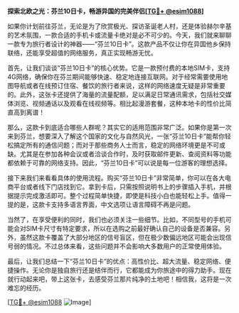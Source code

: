 **探索北欧之光：芬兰10日卡，畅游异国的完美伴侣[[TG💪+ @esim1088](https://t.me/s/esim1088)]**

如果你计划前往芬兰，无论是为了欣赏极光、探访圣诞老人村，还是体验赫尔辛基的艺术氛围，一款合适的手机卡或流量卡绝对是必不可少的。今天，我们就来聊聊一款专为旅行者设计的神器——“芬兰10日卡”。这款产品不仅让你在异国他乡保持联络，还能享受超值的网络服务，真正实现畅游无忧。

首先，让我们谈谈“芬兰10日卡”的核心优势。它是一款预付费的本地SIM卡，支持4G网络，确保你在芬兰期间能够快速、稳定地连接互联网。对于经常需要使用地图导航或者在线预订住宿、餐饮的旅行者来说，这样的网络速度无疑是非常重要的。此外，这张卡还提供了海量的流量配额，足以满足日常通讯需求，包括社交媒体浏览、视频通话以及观看在线视频等。相比起漫游套餐，这种本地卡的性价比简直高到离谱！

那么，这款卡到底适合哪些人群呢？其实它的适用范围非常广泛。如果你是第一次来到芬兰，想要深入了解这个国家的文化与自然风光，一张“芬兰10日卡”能帮你轻松搞定所有的通信问题；而对于那些商务人士而言，稳定的网络环境更是不可或缺。尤其是在参加各种会议或者洽谈合作时，及时获取邮件更新、查阅资料等功能都依赖于可靠的网络支持。因此，“芬兰10日卡”可以说是每一位游客的理想选择。

接下来我们来看看具体的使用流程。购买“芬兰10日卡”非常简单，你可以在各大电商平台或者线下门店找到它。拿到卡后，只需按照说明书上的步骤插入手机，并根据提示完成激活即可。整个过程简单快捷，即使是科技小白也能轻松上手。值得一提的是，这款卡支持多语言界面，中文选项让语言障碍不再是问题。

当然了，在享受便利的同时，我们也必须关注一些细节。比如，不同型号的手机可能会对SIM卡尺寸有特定要求，所以在选购之前最好确认自己的设备是否兼容。另外，虽然这款卡覆盖了大部分地区的信号盲区，但在极少数偏远地区可能会出现信号弱的情况。不过总体来看，这些问题并不会影响大多数用户的正常使用体验。

最后，让我们总结一下“芬兰10日卡”的优点：高性价比、超大流量、稳定网络、便捷操作。无论你是独自旅行还是结伴而行，它都能成为你旅途中的得力助手。现在就行动起来吧，带上这张卡，去感受芬兰那片纯净的土地吧！相信我，这将是一次难忘的经历。

[[TG💪+ @esim1088](https://t.me/s/esim1088) ![Image](https://i.postimg.cc/4NQfJmqS/Snipaste-2025-05-13-00-14-12.png)]